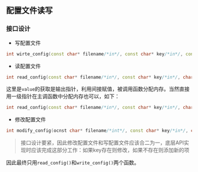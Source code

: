 ## 配置文件读写

### 接口设计

* 写配置文件
```cpp
int wirte_config(const char* filename/*in*/, const char* key/*in*/, const char* value/*in*/);
```
* 读配置文件
```cpp
int read_config(const char* filename/*in*/, const char* key/*in*/, char** value/*out*/);
```
这里是`value`的获取是输出指针，利用间接赋值，被调用函数分配内存。当然直接用一级指针在主调函数中分配内存也可以，如下：
```cpp
int read_config(const char* filename/*in*/, const char* key/*in*/, char* value/*in*/);
```
* 修改配置文件
```cpp
int modify_config(ocnst char* filename/*int*/, const char* key/*in*/, char* new_value/*in*/);
```

> 接口设计要紧，因此修改配置文件和写配置文件应该合二为一，底层API实现时应该完成这部分工作：如果key存在则修改，如果不存在则添加新的项

因此最终只用`read_config()`和`write_config()`两个函数。


